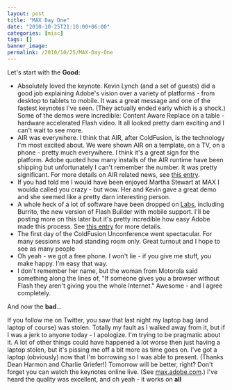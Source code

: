 ```yaml
---
layout: post
title: "MAX Day One"
date: "2010-10-25T21:10:00+06:00"
categories: [misc]
tags: []
banner_image: 
permalink: /2010/10/25/MAX-Day-One
---
```


Let's start with the <b>Good:</b>

<ul>
<li>Absolutely loved the keynote. Kevin Lynch (and a set of guests) did a good job explaining Adobe's vision over a variety of platforms - from desktop to tablets to mobile. It was a great message and one of the fastest keynotes I've seen. (They actually ended early which is a shock.) Some of the demos were incredible: Content Aware Replace on a table - hardware accelerated Flash video. It all looked pretty darn exciting and I can't wait to see more.
<li>AIR was everywhere. I think that AIR, after ColdFusion, is the technology I'm most excited about. We were shown AIR on a template, on a TV, on a phone - pretty much everywhere. I think it's a great sign for the platform. Adobe quoted how many installs of the AIR runtime have been shipping but unfortunately I can't remember the number. It was pretty significant. For more details on AIR related news, see <a href="http://blogs.adobe.com/air/2010/10/summary-of-adobe-air-related-announcements-at-max.html">this entry</a>.
<li>If you had told me I would have been enjoyed Martha Stewart at MAX I woulda called you crazy - but wow. Her and Kevin gave a great demo and she seemed like a pretty darn interesting person. 
<li>A whole heck of a lot of software have been dropped on <a href="http://labs.adobe.com/">Labs</a>, including Burrito, the new version of Flash Builder with mobile support. I'll be posting more on this later but it's pretty incredible how easy Adobe made this process. See <a href="http://www.adobe.com/devnet/flex/articles/whatsnew_flashbuilder_burrito.html">this entry</a> for more details.
<li>The first day of the ColdFusion Unconference went spectacular. For many sessions we had standing room only. Great turnout and I hope to see as many people 
<li>Oh yeah - we got a free phone. I won't lie - if you give me stuff, you make happy. I'm easy that way. 
<li>I don't remember her name, but the woman from Motorola said something along the lines of, "If someone gives you a browser without Flash they aren't giving you the whole Internet." Awesome - and I agree completely.
</ul>

And now the <b>bad</b>...

If you follow me on Twitter, you saw that last night my laptop bag (and laptop of course) was stolen. Totally my fault as I walked away from it, but if I was a jerk to anyone today - I apologize. I'm trying to be pragmatic about it. A lot of other things could have happened a lot worse then just having a laptop stolen, but it's pissing me off a bit more as time goes on. I've got a laptop (obviously) now that I'm borrowing so I was able to present. (Thanks Dean Harmon and Charlie Griefer!) Tomorrow will be better, right? Don't forget you can watch the keynotes online live. (See <a href="http://max.adobe.com">max.adobe.com</a>.) I've heard the quality was excellent, and oh yeah - it works on <b>all</b>